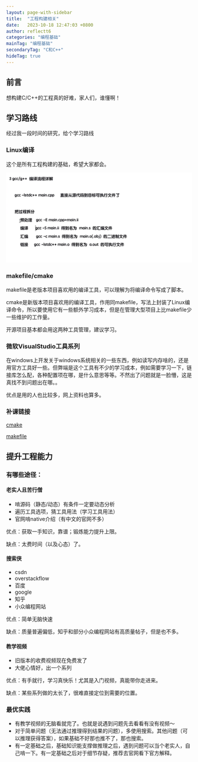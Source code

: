 ```yaml
---
layout: page-with-sidebar
title:  "工程构建相关"
date:   2023-10-18 12:47:03 +0800
author: reflectt6
categories: "编程基础"
mainTag: "编程基础"
secondaryTag: "C和C++"
hideTag: true
---
```


## 前言

想构建C/C++的工程真的好难，家人们，谁懂啊！

## 学习路线

经过我一段时间的研究，给个学习路线

### Linux编译

这个是所有工程构建的基础，希望大家都会。

![image-20231018164009697](/assets/images/2023-10-18-工程构建相关//image-20231018164009697.png)

### makefile/cmake

makefile是老版本项目喜欢用的编译工具，可以理解为将编译命令写成了脚本。

cmake是新版本项目喜欢用的编译工具，作用同makefile，写法上封装了Linux编译命令，所以要使用它有一些额外学习成本，但是在管理大型项目上比makefile少一些维护的工作量。

开源项目基本都会用这两种工具管理，建议学习。

### 微软VisualStudio工具系列

在windows上开发关于windows系统相关的一些东西，例如读写内存啥的，还是用官方工具好一些。但弊端是这个工具有不少的学习成本，例如需要学习一下，链接库怎么配，各种配置项在哪，是什么意思等等。不然出了问题就是一脸懵，这是真找不到问题出在哪。。

优点是用的人也比较多，网上资料也算多。

### 补课链接

[cmake](https://www.bilibili.com/video/BV1vR4y1u77h?p=10&spm_id_from=pageDriver&vd_source=071e91b448cc575bb2206174edc54928)

[makefile](https://www.bilibili.com/video/BV1Xt4y1h7rH?p=5&spm_id_from=pageDriver&vd_source=071e91b448cc575bb2206174edc54928)



## 提升工程能力

### 有哪些途径：

#### 老实人且苦行僧

- 啃源码（静态/动态）有条件一定要动态分析
- 遍历工具选项，猜工具用法（学习工具用法）
- 官网啃native介绍（有中文的官网不多）

优点：获取一手知识，靠谱；锻炼能力提升上限。

缺点：太费时间（以及心态）了。

#### 搜索侠

- csdn
- overstackflow
- 百度
- google
- 知乎
- 小众编程网站

优点：简单无脑快速

缺点：质量普遍偏低，知乎和部分小众编程网站有高质量帖子，但是也不多。

#### 教学视频

- 旧版本的收费视频现在免费发了
- 大佬心情好，出一个系列

优点：有手就行，学习真快乐！尤其是入门视频，真能带你走进来。

缺点：某些系列做的太长了，很难直接定位到需要的位置。



### 最优实践

- 有教学视频的无脑看就完了。也就是说遇到问题先去看看有没有视频～
- 对于简单问题（无法通过推理得到结果的问题），多使用搜索。其他问题（可以推理获得答案），如果基础不好那也推不了，那也搜索。
- 有一定基础之后，基础知识能支撑做推理之后，遇到问题可以当个老实人，自己啃一下。有一定基础之后对于细节存疑，推荐去官网看下官方解释。
